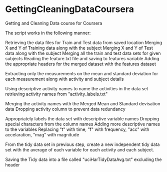 # GettingCleaningDataCoursera
Getting and Cleaning Data course for Coursera

The script works in the following manner:

Retrieving the data files for Train and Test data from saved location
Merging X and Y of Training data along with the subject
Merging X and Y of Test data along with the subject
Merging all the train and test data sets for given subjects
Reading the feature.txt file and saving to features variable
Adding the appropriate headers for the merged dataset with the features dataset

Extracting only the measurements on the mean and standard deviation for each measurement along with activity and subject details 

Using descriptive activity names to name the activities in the data set
retrieving activity names from "activity_labels.txt"

Merging the activity names with the Merged Mean and Standard devisation data
Dropping activity column to prevent data redundancy

Appropriately labels the data set with descriptive variable names
Dropping special characters from the column names
Adding more descriptive names to the variables
Replacing "t" with time, "f" with frequency, "acc" with accelaration, "mag" with magnitude


From the tidy data set in previous step, create a new independent tidy data set with the 
average of each variable for each activity and each subject.

Saving the Tidy data into a file called "uciHarTidyDataAvg.txt" excluding the header
